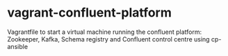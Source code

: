 # vagrant-confluent-platform
 Vagrantfile to start a virtual machine running the confluent platform: Zookeeper, Kafka, Schema registry and Confluent control centre using cp-ansible
